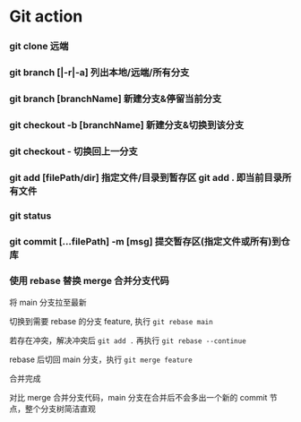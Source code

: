 # Git action

### git clone 远端

### git branch [|-r|-a] 列出本地/远端/所有分支

### git branch [branchName] 新建分支&停留当前分支

### git checkout -b [branchName] 新建分支&切换到该分支

### git checkout - 切换回上一分支

### git add [filePath/dir] 指定文件/目录到暂存区 git add . 即当前目录所有文件

### git status

### git commit [...filePath] -m [msg] 提交暂存区(指定文件或所有)到仓库

### 使用 rebase 替换 merge 合并分支代码

将 main 分支拉至最新

切换到需要 rebase 的分支 feature, 执行 `git rebase main`

若存在冲突，解决冲突后 `git add .` 再执行 `git rebase --continue`

rebase 后切回 main 分支，执行 `git merge feature`

合并完成

对比 merge 合并分支代码，main 分支在合并后不会多出一个新的 commit 节点，整个分支树简洁直观
